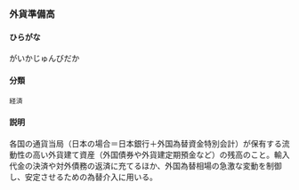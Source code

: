 <div style="display:none;">

## [あ行](securities-terms?id=あ行)
## [か行](securities-terms?id=か行)

</div>

### 外貨準備高

#### ひらがな

がいかじゅんびだか

#### 分類

`経済`

#### 説明

各国の通貨当局（日本の場合＝日本銀行＋外国為替資金特別会計）が保有する流動性の高い外貨建て資産（外国債券や外貨建定期預金など）の残高のこと。輸入代金の決済や対外債務の返済に充てるほか、外国為替相場の急激な変動を制御し、安定させるための為替介入に用いる。

<div style="display:none;">

## [さ行](securities-terms?id=さ行)
## [た行](securities-terms?id=た行)
## [な行](securities-terms?id=な行)
## [は行](securities-terms?id=は行)
## [ま行](securities-terms?id=ま行)
## [や行](securities-terms?id=や行)
## [ら行](securities-terms?id=ら行)
## [わ行](securities-terms?id=わ行)
## [英数字・記号](securities-terms?id=英数字・記号)

</div>

